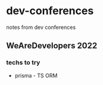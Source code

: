 # dev-conferences
notes from dev conferences

## WeAreDevelopers 2022

### techs to try

- prisma - TS ORM


